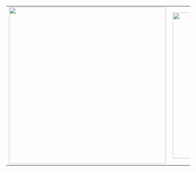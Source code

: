 <a href="https://github.com/anuraghazra/github-readme-stats">
<center>
<table>
  <tr>
      <td><img width="430px" align="left" src="https://github-readme-stats.vercel.app/api/top-langs/?username=murilothink&hide=html&layout=compact&theme=dark" /></td>
      <td><img width="400px" align="left" src="https://github-readme-stats.vercel.app/api?username=murilothink&theme=dark" /></td>
  </tr>  
</table>
</center>



